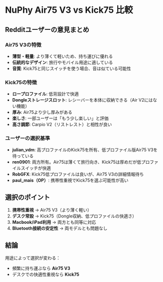 # NuPhy Air75 V3 vs Kick75 比較

## Redditユーザーの意見まとめ

### Air75 V3の特徴
- **薄型・軽量**: より薄くて軽いため、持ち運びに優れる
- **伝統的なデザイン**: 旅行やモバイル用途に適している
- **音質**: Kick75と同じスイッチを使う場合、音は似ている可能性

### Kick75の特徴
- **ロープロファイル**: 低背設計で快適
- **Dongleストレージスロット**: レシーバーを本体に収納できる（Air V2にはない機能）
- **厚み**: Air75より少し厚みがある
- **楽しさ**: 一部ユーザーは「もう少し楽しい」と評価
- **高さ調節**: Carpio V2（リストレスト）と相性が良い

### ユーザーの選択基準
- **julian_vdm**: 高プロファイルのKick75を所有、低プロファイル版Air75 V3を待っている
- **ren0901**: 両方所有。Air75は薄くて旅行向き、Kick75は厚めだが低プロファイルスイッチが快適
- **RobGFX**: Kick75低プロファイルは良いが、Air75 V3の詳細情報待ち
- **paul_mais（OP）**: 携帯性重視でKick75を選ぶ可能性が高い

## 選択のポイント
1. **携帯性重視** → Air75 V3（より薄く軽い）
2. **デスク常設** → Kick75（Dongle収納、低プロファイルの快適さ）
3. **Macbook/iPad利用** → 両方とも同等に対応
4. **Bluetooth接続の安定性** → 両モデルとも問題なし

## 結論
用途によって選択が変わる：
- 頻繁に持ち運ぶなら **Air75 V3**
- デスクでの快適性重視なら **Kick75**
